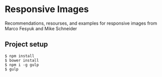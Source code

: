 # Responsive Images

Recommendations, resourses, and examples for responsive images from Marco Fesyuk and Mike Schneider

## Project setup

    $ npm install
    $ bower install
    $ npm i -g gulp
    $ gulp

